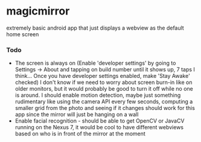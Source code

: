 # magicmirror
extremely basic android app that just displays a webview as the default home screen

### Todo
* The screen is always on (Enable 'developer settings' by going to Settings -&gt; About and tapping on build number until it shows up, 7 taps I think... Once you have developer settings enabled, make 'Stay Awake' checked)  I don't know if we need to worry about screen burn-in like on older monitors, but it would probably be good to turn it off while no one is around.  I should enable motion detection, maybe just something rudimentary like using the camera API every few seconds, computing a smaller grid from the photo and seeing if it changes should work for this app since the mirror will just be hanging on a wall
* Enable facial recognition - should be able to get OpenCV or JavaCV running on the Nexus 7, it would be cool to have different webviews based on who is in front of the mirror at the moment
